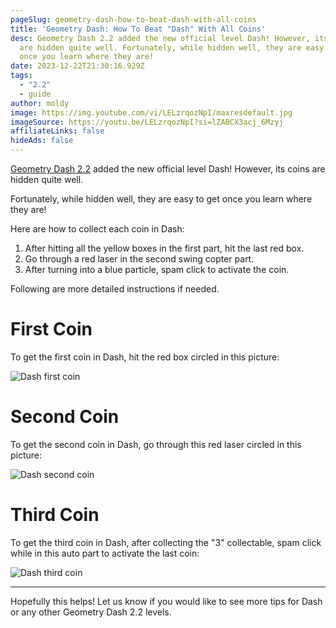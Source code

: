 ```yaml
---
pageSlug: geometry-dash-how-to-beat-dash-with-all-coins
title: 'Geometry Dash: How To Beat "Dash" With All Coins'
desc: Geometry Dash 2.2 added the new official level Dash! However, its coins
  are hidden quite well. Fortunately, while hidden well, they are easy to get
  once you learn where they are!
date: 2023-12-22T21:30:16.929Z
tags:
  - "2.2"
  - guide
author: moldy
image: https://img.youtube.com/vi/LELzrqozNpI/maxresdefault.jpg
imageSource: https://youtu.be/LELzrqozNpI?si=lZABCX3acj_6Mzyj
affiliateLinks: false
hideAds: false
---
```

[Geometry Dash 2.2](/categories/2.2/) added the new official level Dash! However, its coins are hidden quite well.

Fortunately, while hidden well, they are easy to get once you learn where they are!

Here are how to collect each coin in Dash:

1. After hitting all the yellow boxes in the first part, hit the last red box.
2. Go through a red laser in the second swing copter part.
3. After turning into a blue particle, spam click to activate the coin.

Following are more detailed instructions if needed.

# First Coin

To get the first coin in Dash, hit the red box circled in this picture:

![Dash first coin](https://i.imgur.com/dhw5i7H.png)

# Second Coin

To get the second coin in Dash, go through this red laser circled in this picture:

![Dash second coin](https://i.imgur.com/JgjEy6x.png)

# Third Coin

To get the third coin in Dash, after collecting the "3" collectable, spam click while in this auto part to activate the last coin:

![Dash third coin](https://i.imgur.com/EQGTl7B.png)

---

Hopefully this helps! Let us know if you would like to see more tips for Dash or any other Geometry Dash 2.2 levels.

